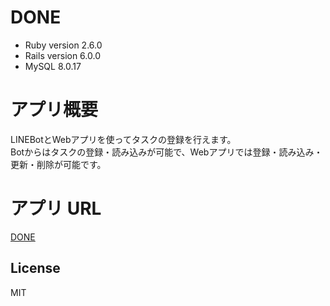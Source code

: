 # DONE
* Ruby version 
2.6.0
* Rails version
6.0.0
* MySQL
8.0.17

# アプリ概要
LINEBotとWebアプリを使ってタスクの登録を行えます。  
Botからはタスクの登録・読み込みが可能で、Webアプリでは登録・読み込み・更新・削除が可能です。

# アプリ URL
[DONE](https://tmrekk121-done.herokuapp.com)

## License
MIT